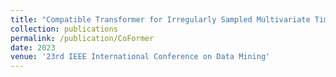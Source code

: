```yaml
---
title: "Compatible Transformer for Irregularly Sampled Multivariate Time Series"
collection: publications
permalink: /publication/CoFormer
date: 2023
venue: '23rd IEEE International Conference on Data Mining'
---
```

